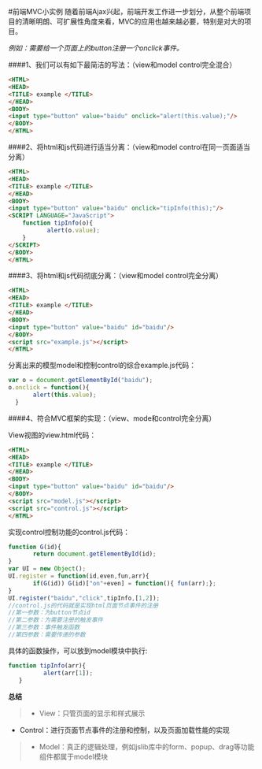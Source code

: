 #前端MVC小实例
随着前端Ajax兴起，前端开发工作进一步划分，从整个前端项目的清晰明朗、可扩展性角度来看，MVC的应用也越来越必要，特别是对大的项目。

_例如：需要给一个页面上的button注册一个onclick事件。_

####1、我们可以有如下最简洁的写法：（view和model control完全混合）
```html
<HTML>
<HEAD>
<TITLE> example </TITLE>
</HEAD>
<BODY>
<input type="button" value="baidu" onclick="alert(this.value);"/>
</BODY>
</HTML>
```
####2、将html和js代码进行适当分离：（view和model control在同一页面适当分离）
```html
<HTML>
<HEAD>
<TITLE> example </TITLE>
</HEAD>
<BODY>
<input type="button" value="baidu" onclick="tipInfo(this);"/>
<SCRIPT LANGUAGE="JavaScript">
    function tipInfo(o){
           alert(o.value);
    }
</SCRIPT>
</BODY>
</HTML>
```
####3、将html和js代码彻底分离：（view和model control完全分离）
```html
<HTML>
<HEAD>
<TITLE> example </TITLE>
</HEAD>
<BODY>
<input type="button" value="baidu" id="baidu"/>
</BODY>
<script src="example.js"></script>
</HTML>
```
分离出来的模型model和控制control的综合example.js代码：
```JavaScript
var o = document.getElementById("baidu");
o.onclick = function(){
       alert(this.value);
  }
```
####4、符合MVC框架的实现：（view、mode和control完全分离）

View视图的view.html代码：
```html
<HTML>
<HEAD>
<TITLE> example </TITLE>
</HEAD>
<BODY>
<input type="button" value="baidu" id="baidu"/>
</BODY>
<script src="model.js"></script>
<script src="control.js"></script>
</HTML>
```
实现control控制功能的control.js代码：
```javascript
function G(id){
       return document.getElementById(id);
}
var UI = new Object();
UI.register = function(id,even,fun,arr){
       if(G(id)) G(id)["on"+even] = function(){ fun(arr);};
}
UI.register("baidu","click",tipInfo,[1,2]);
//control.js的代码就是实现html页面节点事件的注册
//第一参数：为button节点id
//第二参数：为需要注册的触发事件
//第三参数：事件触发函数
//第四参数：需要传递的参数
 ```
 具体的函数操作，可以放到model模块中执行:
 ```javascript
 function tipInfo(arr){
           alert(arr[1]);
    }
```
**总结**
>* View：只管页面的显示和样式展示
* Control：进行页面节点事件的注册和控制，以及页面加载性能的实现
>* Model：真正的逻辑处理，例如jslib库中的form、popup、drag等功能组件都属于model模块
